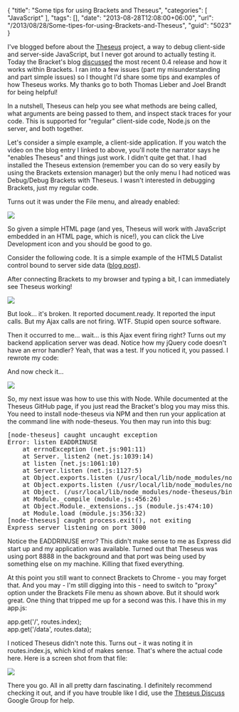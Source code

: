 {
	"title": "Some tips for using Brackets and Theseus",
	"categories": [
		"JavaScript"
	],
	"tags": [],
	"date": "2013-08-28T12:08:00+06:00",
	"url": "/2013/08/28/Some-tipes-for-using-Brackets-and-Theseus",
	"guid": "5023"
}

I've blogged before about the <a href="https://github.com/adobe-research/theseus">Theseus</a> project, a way to debug client-side and server-side JavaScript, but I never got around to actually testing it. Today the Bracket's blog <a href="http://blog.brackets.io/2013/08/28/theseus-javascript-debugger-for-chrome-and-nodejs/">discussed</a> the most recent 0.4 release and how it works within Brackets. I ran into a few issues (part my misunderstanding and part simple issues) so I thought I'd share some tips and examples of how Theseus works. My thanks go to both Thomas Lieber and Joel Brandt for being helpful!
<!--more-->
In a nutshell, Theseus can help you see what methods are being called, what arguments are being passed to them, and inspect stack traces for your code. This is supported for "regular" client-side code, Node.js on the server, and both together.

Let's consider a simple example, a client-side application. If you watch the video on the blog entry I linked to above, you'll note the narrator says he "enables Theseus" and things just work. I didn't quite get that. I had installed the Theseus extension (remember you can do so very easily by using the Brackets extension manager) but the only menu I had noticed was Debug/Debug Brackets with Theseus. I wasn't interested in debugging Brackets, just my regular code. 

Turns out it was under the File menu, and already enabled:

<img src="http://www.raymondcamden.com/images/Screen Shot 2013-08-28 at 11.24.44 AM.png" />

So given a simple HTML page (and yes, Theseus will work with JavaScript embedded in an HTML page, which is nice!), you can click the Live Development icon and you should be good to go.

Consider the following code. It is a simple example of the HTML5 Datalist control bound to server side data (<a href="http://www.raymondcamden.com/index.cfm/2012/6/14/Example-of-a-dynamic-HTML5-datalist-control">blog post</a>).

<script src="https://gist.github.com/cfjedimaster/6368014.js"></script>

After connecting Brackets to my browser and typing a bit, I can immediately see Theseus working!

<img src="http://www.raymondcamden.com/images/Screenshot_8_28_13_11_28_AM.png" />

But look... it's broken. It reported document.ready. It reported the input calls. But my Ajax calls are not firing. WTF. Stupid open source software. 

Then it occurred to me... wait... is this Ajax event firing right? Turns out my backend application server was dead. Notice how my jQuery code doesn't have an error handler? Yeah, that was a test. If you noticed it, you passed. I rewrote my code:

<script src="https://gist.github.com/cfjedimaster/6368065.js"></script>

And now check it...

<img src="http://www.raymondcamden.com/images/Screenshot_8_28_13_11_31_AM.png" />

So, my next issue was how to use this with Node. While documented at the Theseus GitHub page, if you just read the Bracket's blog you may miss this. You need to install node-theseus via NPM and then run your application at the command line with node-theseus. You then may run into this bug:

<pre>
[node-theseus] caught uncaught exception
Error: listen EADDRINUSE
    at errnoException (net.js:901:11)
    at Server._listen2 (net.js:1039:14)
    at listen (net.js:1061:10)
    at Server.listen (net.js:1127:5)
    at Object.exports.listen (/usr/local/lib/node_modules/node-theseus/node_modules/websocket.io/lib/websocket.io.js:62:10)
    at Object.exports.listen (/usr/local/lib/node_modules/node-theseus/node-theseus.js:88:14)
    at Object.<anonymous> (/usr/local/lib/node_modules/node-theseus/bin/node-theseus:92:14)
    at Module._compile (module.js:456:26)
    at Object.Module._extensions..js (module.js:474:10)
    at Module.load (module.js:356:32)
[node-theseus] caught process.exit(), not exiting
Express server listening on port 3000
</pre>

Notice the EADDRINUSE error? This didn't make sense to me as Express did start up and my application was available. Turned out that Theseus was using port 8888 in the background and that port was being used by something else on my machine. Killing that fixed everything.

At this point you still want to connect Brackets to Chrome - you may forget that. And you may - I'm still digging into this - need to switch to "proxy" option under the Brackets File menu as shown above. But it should work great. One thing that tripped me up for a second was this. I have this in my app.js:

app.get('/', routes.index);<br/>
app.get('/data', routes.data);<br/>

I noticed Theseus didn't note this. Turns out - it was noting it in routes.index.js, which kind of makes sense. That's where the actual code here. Here is a screen shot from that file:

<img src="http://www.raymondcamden.com/images/Screenshot_8_28_13_11_39_AM.png" />

There you go. All in all pretty darn fascinating. I definitely recommend checking it out, and if you have trouble like I did, use the <a href="https://groups.google.com/forum/#!forum/theseus-discuss">Theseus Discuss</a> Google Group for help.